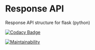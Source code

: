 # Response API
Response API structure for flask (python)

[![Codacy Badge](https://api.codacy.com/project/badge/Grade/a9fe181ebae54e1b8effd3f64661e9a9)](https://www.codacy.com/gh/happysources/response-api-py?utm_source=github.com&amp;utm_medium=referral&amp;utm_content=happysources/response-api-py&amp;utm_campaign=Badge_Grade)

[![Maintainability](https://api.codeclimate.com/v1/badges/2fe9d594806a2e89cb7e/maintainability)](https://codeclimate.com/github/happysources/response-api-py/maintainability)
